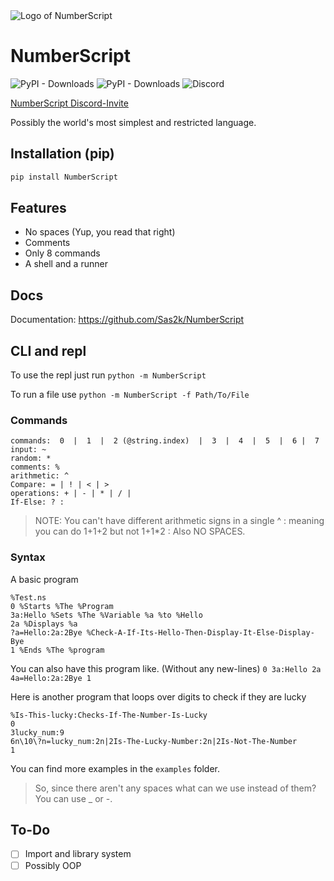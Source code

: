 <img src="docs\images\Logo-256.png" alt="Logo of NumberScript"/>

# NumberScript

![PyPI - Downloads](https://img.shields.io/pypi/dm/NumberScript?color=blue&style=for-the-badge)
![PyPI - Downloads](https://img.shields.io/pypi/dw/NumberScript?color=blue&style=for-the-badge)
![Discord](https://img.shields.io/discord/1005410273609400402?label=Discord&style=social)

[NumberScript Discord-Invite](https://discord.gg/wRXR72zJ6W)

Possibly the world's most simplest and restricted language.

## Installation (pip)

```bash
pip install NumberScript
```

## Features

- No spaces (Yup, you read that right)
- Comments
- Only 8 commands
- A shell and a runner

## Docs

Documentation: https://github.com/Sas2k/NumberScript

## CLI and repl

To use the repl just run
`python -m NumberScript`

To run a file use
`python -m NumberScript -f Path/To/File`

### Commands

```
commands:  0  |  1  |  2 (@string.index)  |  3  |  4  |  5  |  6 |  7
input: ~
random: *
comments: %
arithmetic: ^
Compare: = | ! | < | >
operations: + | - | * | / |
If-Else: ? :
```

>NOTE: You can't have different arithmetic signs in a single ^
>    : meaning you can do 1+1+2 but not 1+1*2
>    : Also NO SPACES.

### Syntax

A basic program
```
%Test.ns
0 %Starts %The %Program
3a:Hello %Sets %The %Variable %a %to %Hello
2a %Displays %a
?a=Hello:2a:2Bye %Check-A-If-Its-Hello-Then-Display-It-Else-Display-Bye
1 %Ends %The %program
```
You can also have this program like. (Without any new-lines)
`0 3a:Hello 2a 4a=Hello:2a:2Bye 1`

Here is another program that loops over digits to check if they are lucky
```
%Is-This-lucky:Checks-If-The-Number-Is-Lucky
0
3lucky_num:9
6n\10\?n=lucky_num:2n|2Is-The-Lucky-Number:2n|2Is-Not-The-Number
1
```

You can find more examples in the `examples` folder.

>So, since there aren't any spaces what can we use instead of them?
>You can use _ or -.

## To-Do

- [ ] Import and library system
- [ ] Possibly OOP
